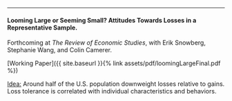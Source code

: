 ---

#### Looming Large or Seeming Small? Attitudes Towards Losses in a Representative Sample.
Forthcoming at _The Review of Economic Studies_, with Erik Snowberg, Stephanie Wang, and Colin Camerer.

[Working Paper]({{ site.baseurl }}{% link assets/pdf/loomingLargeFinal.pdf %})

<ins> Idea:</ins> Around half of the U.S. population downweight losses relative to gains. Loss tolerance is correlated with individual characteristics and behaviors. 



